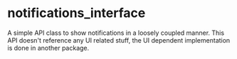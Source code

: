 # notifications_interface

A simple API class to show notifications in a loosely coupled manner.
This API doesn't reference any UI related stuff, the UI dependent implementation
is done in another package.
